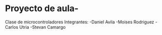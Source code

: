 # Proyecto de aula-
Clase de microcontroladores
Integrantes:
-Daniel Avila
-Moises Rodriguez
-Carlos Utria
-Stevan Camargo

